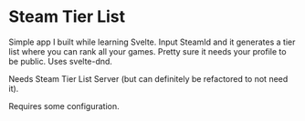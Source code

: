 # Steam Tier List

Simple app I built while learning Svelte. Input SteamId and it generates a tier list where you can rank all your games. Pretty sure it needs your profile to be public. Uses svelte-dnd.

Needs Steam Tier List Server (but can definitely be refactored to not need it).

Requires some configuration.


